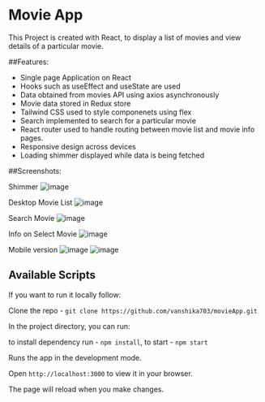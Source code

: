 # Movie App

This Project is created with React, to display a list of movies and view details of a particular movie.

##Features:
- Single page Application on React
- Hooks such as useEffect and useState are used
- Data obtained from movies API using axios asynchronously
- Movie data stored in Redux store
- Tailwind CSS used to style componenets using flex
- Search implemented to search for a particular movie
- React router used to handle routing between movie list and movie info pages.
- Responsive design across devices
- Loading shimmer displayed while data is being fetched

##Screenshots:

Shimmer
![image](https://user-images.githubusercontent.com/50284087/231856567-605b6034-1ca0-441a-912b-ad83bb8b15a2.png)

Desktop Movie List
![image](https://user-images.githubusercontent.com/50284087/231854653-b8b587b1-2be3-4341-b4a6-4abcb427755f.png)

Search Movie
![image](https://user-images.githubusercontent.com/50284087/231854845-35c552cb-eea7-4342-9337-232477a7f7f9.png)

Info on Select Movie
![image](https://user-images.githubusercontent.com/50284087/231854951-cc42c0b9-3cdd-432a-8463-c5a9d843ed22.png)

Mobile version
![image](https://user-images.githubusercontent.com/50284087/231856051-4154ab87-0b8c-4b14-a829-e05ad6a7e102.png)
![image](https://user-images.githubusercontent.com/50284087/231856279-afb30cce-d234-4e11-9bee-4a5638c71db1.png)


## Available Scripts

If you want to run it locally follow:

Clone the repo - `git clone https://github.com/vanshika703/movieApp.git`

In the project directory, you can run:

to install dependency run - `npm install`, to start - `npm start`

Runs the app in the development mode.

Open `http://localhost:3000` to view it in your browser.

The page will reload when you make changes.

